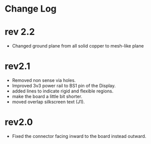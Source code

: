 # Change Log

rev 2.2
= 
- Changed ground plane from all solid copper to mesh-like plane

rev2.1
=

- Removed non sense via holes.  
- Improved 3v3 power rail to BS1 pin of the Display.  
- added lines to indicate rigid and flexible regions.  
- make the board a little bit shorter.  
- moved overlap silkscreen text (J1).  

rev2.0
=

- Fixed the connector facing inward to the board instead outward.


